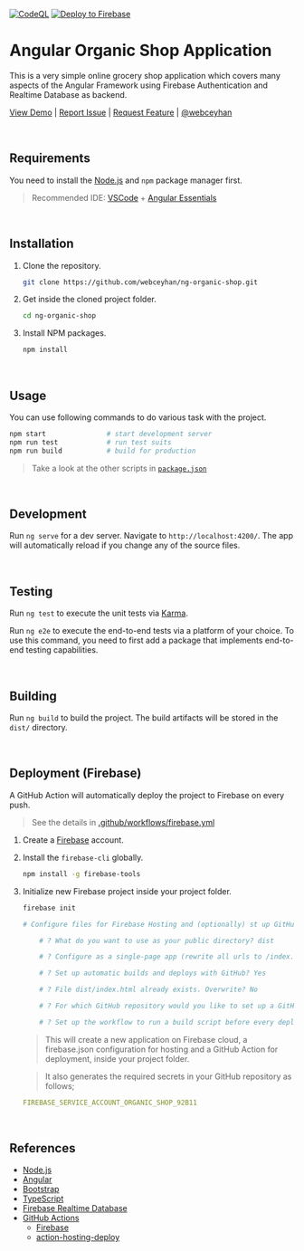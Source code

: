 <!-- AUTOMATION BADGES -->

[![CodeQL](https://github.com/webceyhan/ng-organic-shop/actions/workflows/codeql-analysis.yml/badge.svg)](https://github.com/webceyhan/ng-organic-shop/actions/workflows/codeql-analysis.yml)
[![Deploy to Firebase](https://github.com/webceyhan/ng-organic-shop/actions/workflows/firebase.yml/badge.svg)](https://github.com/webceyhan/ng-organic-shop/actions/workflows/firebase.yml)

<!-- LOGO (OPTIONAL) -->
<!-- <img src="./src/assets/hero.png" width="100px"> -->


<!-- HEADER ///////////////////////////////////////////////////////////// -->

# Angular Organic Shop Application

This is a very simple online grocery shop application which covers many aspects of the Angular Framework using Firebase Authentication and Realtime Database as backend.

[View Demo](https://organic-shop-92b11.web.app) |
[Report Issue](https://github.com/webceyhan/ng-organic-shop/issues) |
[Request Feature](https://github.com/webceyhan/ng-organic-shop/pulls) |
[@webceyhan](https://twitter.com/webceyhan)

<br>
<!-- REQUIREMENTS /////////////////////////////////////////////////////// -->

## Requirements

You need to install the [Node.js](https://nodejs.dev/)
and `npm` package manager first.

> Recommended IDE:
> [VSCode](https://code.visualstudio.com/) + [Angular Essentials](https://marketplace.visualstudio.com/items?itemName=johnpapa.angular-essentials)

<br>
<!-- INSTALLATION //////////////////////////////////////////////////////// -->

## Installation

1. Clone the repository.
    ```sh
    git clone https://github.com/webceyhan/ng-organic-shop.git
    ```
2. Get inside the cloned project folder.
    ```sh
    cd ng-organic-shop
    ```
3. Install NPM packages.
    ```sh
    npm install
    ```

<br>
<!-- USAGE /////////////////////////////////////////////////////////////// -->

## Usage

You can use following commands to do various task with the project.

```sh
npm start               # start development server
npm run test            # run test suits
npm run build           # build for production
```

> Take a look at the other scripts in [`package.json`](./package.json)

<br>
<!-- DEVELOPMENT ///////////////////////////////////////////////////////// -->

## Development

Run `ng serve` for a dev server. Navigate to `http://localhost:4200/`. The app will automatically reload if you change any of the source files.

<br>
<!-- TESTING ///////////////////////////////////////////////////////////// -->

## Testing

Run `ng test` to execute the unit tests via [Karma](https://karma-runner.github.io).

Run `ng e2e` to execute the end-to-end tests via a platform of your choice. To use this command, you need to first add a package that implements end-to-end testing capabilities.

<br>
<!-- BUILDING //////////////////////////////////////////////////////////// -->

## Building

Run `ng build` to build the project. The build artifacts will be stored in the `dist/` directory.

<br>
<!-- DEPLOYMENT ////////////////////////////////////////////////////////// -->

## Deployment (Firebase)

A GitHub Action will automatically deploy the project to Firebase on every push.

> See the details in [.github/workflows/firebase.yml](./.github/workflows/firebase.yml)

1. Create a [Firebase](https://firebase.google.com/) account.

2. Install the `firebase-cli` globally.

    ```sh
    npm install -g firebase-tools
    ```

3. Initialize new Firebase project inside your project folder.

    ```sh
    firebase init
    
    # Configure files for Firebase Hosting and (optionally) st up GitHub Action deploys

        # ? What do you want to use as your public directory? dist

        # ? Configure as a single-page app (rewrite all urls to /index.html)? Yes

        # ? Set up automatic builds and deploys with GitHub? Yes

        # ? File dist/index.html already exists. Overwrite? No

        # ? For which GitHub repository would you like to set up a GitHub workflow? (format: user/repository) webceyhan/vue-splendid-food

        # ? Set up the workflow to run a build script before every deploy? Yes
    ```

    > This will create a new application on Firebase cloud, a firebase.json configuration for hosting and a GitHub Action for deployment, inside your project folder.

    > It also generates the required secrets in your GitHub repository as follows;

    ```yaml
    FIREBASE_SERVICE_ACCOUNT_ORGANIC_SHOP_92B11
    ```


<br>
<!-- REFERENCES ////////////////////////////////////////////////////////// -->

## References

-   [Node.js](https://nodejs.dev/)
-   [Angular](https://angular.io/)
-   [Bootstrap](https://getbootstrap.com)
-   [TypeScript](https://www.typescriptlang.org)
-   [Firebase Realtime Database](https://firebase.google.com/products/realtime-database)
-   [GitHub Actions](https://docs.github.com/en/actions)
    -   [Firebase](https://firebase.google.com/)
    -   [action-hosting-deploy](https://github.com/FirebaseExtended/action-hosting-deploy)
